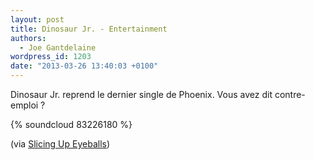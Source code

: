 ```yaml
---
layout: post
title: Dinosaur Jr. - Entertainment
authors:
  - Joe Gantdelaine
wordpress_id: 1203
date: "2013-03-26 13:40:03 +0100"
---
```


Dinosaur Jr. reprend le dernier single de Phoenix. Vous avez dit contre-emploi ?

{% soundcloud 83226180 %}

(via
[Slicing Up Eyeballs](http://www.slicingupeyeballs.com/2013/03/19/dinosaur-jr-phoenix-entertainment-cover/))
